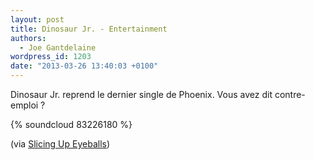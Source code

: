 ```yaml
---
layout: post
title: Dinosaur Jr. - Entertainment
authors:
  - Joe Gantdelaine
wordpress_id: 1203
date: "2013-03-26 13:40:03 +0100"
---
```


Dinosaur Jr. reprend le dernier single de Phoenix. Vous avez dit contre-emploi ?

{% soundcloud 83226180 %}

(via
[Slicing Up Eyeballs](http://www.slicingupeyeballs.com/2013/03/19/dinosaur-jr-phoenix-entertainment-cover/))
